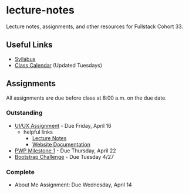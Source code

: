 # lecture-notes
Lecture notes, assignments, and other resources for Fullstack Cohort 33.

## Useful Links
* [Syllabus](http://ddc-web-curriculum.cnm.edu/syllabus/)
* [Class Calendar](https://calendar.google.com/calendar?cid=Ym9vdGNhbXBjb2RlcnNAZ21haWwuY29t) (Updated Tuesdays)

## Assignments
All assignments are due before class at 8:00 a.m. on the due date.

### Outstanding 
* [UI/UX Assignment](https://classroom.github.com/a/nwrTcz7a) - Due Friday, April 16 
    * helpful links
        * [Lecture Notes](./week-01/ui-ux/ui-ux.md)
        * [Website Documentation](http://ddc-web-curriculum.cnm.edu/intro-to-ux/)
* [PWP Milestone 1](http://ddc-web-curriculum.cnm.edu/pwp-milestone-one/) - Due Thursday, April 22
* [Bootstrap Challenge](https://classroom.github.com/a/aN8NPxyv) - Due Tuesday 4/27

### Complete
* About Me Assignment: Due Wednesday, April 14 
